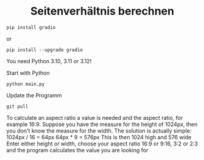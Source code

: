 <div align=center><h1>Seitenverhältnis berechnen</h1></div>
 
````
pip install gradio
````
or
````
pip install --upgrade gradio
````
You need Python 3.10, 3.11 or 3.12!

Start with Python
````
python main.py
````

Update the Programm
````
git pull
````
To calculate an aspect ratio a value is needed and the aspect ratio, for example 16:9. Suppose you have the measure for the height of 1024px, then you don't know the measure for the width.
The solution is actually simple: 1024px / 16 = 64px
64px * 9 = 576px
This is then 1024 high and 576 wide
Enter either height or width, choose your aspect ratio 16:9 or 9:16, 3:2 or 2:3 and the program calculates the value you are looking for